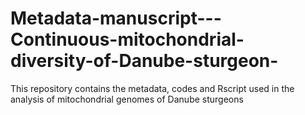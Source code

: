 # Metadata-manuscript---Continuous-mitochondrial-diversity-of-Danube-sturgeon-
This repository contains the metadata, codes and Rscript used in the analysis of mitochondrial genomes of Danube sturgeons
